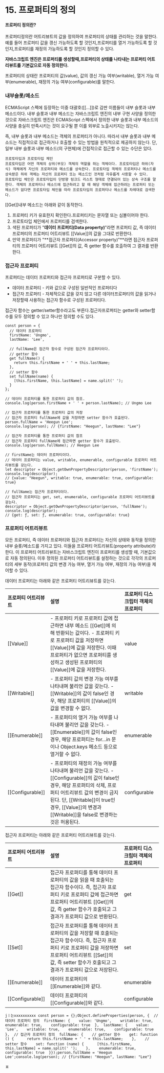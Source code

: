 # 15. 프로퍼티의 정의

#### 프로퍼티 정의란?

프로퍼티정의란 어트리뷰트의 값을 정의하여 프로퍼티의 상태를 관리하는 것을 말한다.예를 들어 프로퍼티 값을 갱신 가능하도록 할 것인지,프로퍼티를 열거 가능하도록 할 것인지,프로퍼티를 재정의 가능하도록 할 것인지 정의할 수 있다.

**자바스크립트 엔진은 프로퍼티를 생성할때,프로퍼티의 상태를 나타내는 프로퍼티 어트리뷰트를 기본값으로 자동 정의한다.**

 프로퍼티의 상태란 프로퍼티의 값(value), 값의 갱신 가능 여부(writable), 열거 가능 여부(enumerable), 재정의 가능 여부(configurable)를 말한다. 

### 내부슬롯/메소드

 ECMAScript 스펙에 등장하는 이중 대괄호([[…]])로 감싼 이름들이 내부 슬롯과 내부 메소드이다. 내부 슬롯과 내부 메소드는 자바스크립트 엔진의 내부 구현 사양을 정의한 것으로 자바스크립트 엔진은 ECMAScript 스펙에서 정의한 내부 슬롯과 내부 메소드의 사양을 충실히 만족시키는 것이 요구될 뿐 이를 외부로 노출시키지는 않는다.

즉, 내부 슬롯과 내부 메소드는 객체의 프로퍼티가 아니다. 따라서 내부 슬롯과 내부 메소드는 직접적으로 접근하거나 호출할 수 있는 방법을 원칙적으로 제공하지 않는다. 단, 일부 내부 슬롯과 내부 메소드(의 구현체)에 간접적으로 접근할 수 있는 수단은 있다.

```
프로토타입과 프로토타입 체인
프로토타입은 어떤 객체의 상위(부모) 객체의 역할을 하는 객체이다. 프로토타입은 하위(자식) 객체에게 자신의 프로퍼티와 메소드를 상속한다. 프로토타입 객체의 프로퍼티나 메소드를 상속받은 하위 객체는 자신의 프로퍼티 또는 메소드인 것처럼 자유롭게 사용할 수 있다.
프로토타입 체인은 프로토타입이 단방향 링크드 리스트 형태로 연결되어 있는 상속 구조를 말한다. 객체의 프로퍼티나 메소드에 접근하려고 할 때 해당 객체에 접근하려는 프로퍼티 또는 메소드가 없다면 프로토타입 체인을 따라 프로토타입의 프로퍼티나 메소드를 차례대로 검색한다.
```

[[Get]]내부 메소드는 아래와 같이 동작한다.

1. 프로퍼티 키가 유효한지 확인한다.프로퍼티키는 문자열 또는 심볼이어야 한다.
2. 프로토타입 체인에서 프로퍼티를 검색한다.
3.  색된 프로퍼티가 "**데이터 프로퍼티(Data property)**"라면 프로퍼티 값, 즉 데이터 프로퍼티의 프로퍼티 어트리뷰트 [[Value]]의 값을 그대로 반환한다. 
4.  만약 프로퍼티가 "**접근자 프로퍼티(Accessor property)"**라면 접근자 프로퍼티의 프로퍼티 어트리뷰트 [[Get]]의 값, 즉 getter 함수를 호출하여 그 결과를 반환한다. 

### 접근자 프로퍼티

프로퍼티는 데이터 프로퍼티와 접근자 프로퍼티로 구분할 수 있다.

- 데이터 프로퍼티 - 키와 값으로 구성된 일반적인 프로퍼티다
- 접근자 프로퍼티 - 자체적으로 값을 갖지 않고 다른 데이터프로퍼티의 값을 읽거나 저장할때 사용하는 접근자 함수로 구성된 프로퍼티다.

접근자 함수는 getter/setter함수라고도 부른다.접근자프로퍼티는 getter와 setter함수를 모두 정의할 수 있고 하나만 정의할 수도 있다.

```
const person = {
  // 데이터 프로퍼티
  firstName: 'Ungmo',
  lastName: 'Lee',

  // fullName은 접근자 함수로 구성된 접근자 프로퍼티이다.
  // getter 함수
  get fullName() {
    return this.firstName + ' ' + this.lastName;
  },
  // setter 함수
  set fullName(name) {
    [this.firstName, this.lastName] = name.split(' ');
  }
};

// 데이터 프로퍼티를 통한 프로퍼티 값의 참조.
console.log(person.firstName + ' ' + person.lastName); // Ungmo Lee

// 접근자 프로퍼티를 통한 프로퍼티 값의 저장
// 접근자 프로퍼티 fullName에 값을 저장하면 setter 함수가 호출된다.
person.fullName = 'Heegun Lee';
console.log(person); // {firstName: "Heegun", lastName: "Lee"}

// 접근자 프로퍼티를 통한 프로퍼티 값의 참조
// 접근자 프로퍼티 fullName에 접근하면 getter 함수가 호출된다.
console.log(person.fullName); // Heegun Lee

// firstName는 데이터 프로퍼티이다.
// 데이터 프로퍼티는 value, writable, enumerable, configurable 프로퍼티 어트리뷰트를 갖는다.
let descriptor = Object.getOwnPropertyDescriptor(person, 'firstName');
console.log(descriptor);
// {value: "Heegun", writable: true, enumerable: true, configurable: true}

// fullName는 접근자 프로퍼티이다.
// 접근자 프로퍼티는 get, set, enumerable, configurable 프로퍼티 어트리뷰트를 갖는다.
descriptor = Object.getOwnPropertyDescriptor(person, 'fullName');
console.log(descriptor);
// {get: ƒ, set: ƒ, enumerable: true, configurable: true}
```

### 프로퍼티 어트리뷰트

모든 프로퍼티, 즉 데이터 프로퍼티와 접근자 프로퍼티는 자신의 상태와 동작을 정의한 내부 슬롯/메소드를 가지고 있다. 이들을 프로퍼티 어트리뷰트(property attribute)라 한다. 이 프로퍼티 어트리뷰트는 자바스크립트 엔진이 프로퍼티를 생성할 때, 기본값으로 자동 정의된다. 이후 정의된 프로퍼티 어트리뷰트를 설정하는 것으로 각각의 프로퍼티의 세부 동작(프로퍼티 값의 변경 가능 여부, 열거 가능 여부, 재정의 가능 여부)을 제어할 수 있다.

데이터 프로퍼티는 아래와 같은 프로퍼티 어트리뷰트를 갖는다.

| 프로퍼티 어트리뷰트 | 설명                                                         | 프로퍼티 디스크립터 객체의 프로퍼티 |
| :------------------ | :----------------------------------------------------------- | :---------------------------------- |
| [[Value]]           | - 프로퍼티 키로 프로퍼티 값에 접근하면 내부 메소드 [[Get]]에 의해 반환되는 값이다. - 프로퍼티 키로 프로퍼티 값을 저장하면 [[Value]]에 값을 저장한다. 이때 프로퍼티가 없으면 프로퍼티를 생성하고 생성된 프로퍼티의 [[Value]]에 값을 저장한다. | value                               |
| [[Writable]]        | - 프로퍼티 값의 변경 가능 여부를 나타내며 불리언 값을 갖는다. - [[Writable]]의 값이 false인 경우, 해당 프로퍼티의 [[Value]]의 값을 변경할 수 없다. | writable                            |
| [[Enumerable]]      | - 프로퍼티의 열거 가능 여부를 나타내며 불리언 값을 갖는다. - [[Enumerable]]의 값이 false인 경우, 해당 프로퍼티는 for…in 문이나 Object.keys 메소드 등으로 열거할 수 없다. | enumerable                          |
| [[Configurable]]    | - 프로퍼티의 재정의 가능 여부를 나타내며 불리언 값을 갖는다. - [[Configurable]]의 값이 false인 경우, 해당 프로퍼티의 삭제, 프로퍼티 어트리뷰트 값의 변경이 금지된다. 단, [[Writable]]이 true인 경우, [[Value]]의 변경과 [[Writable]]을 false로 변경하는 것은 허용된다. | configurable                        |

접근자 프로퍼티는 아래와 같은 프로퍼티 어트리뷰트를 갖는다.

| 프로퍼티 어트리뷰트 | 설명                                                         | 프로퍼티 디스크립터 객체의 프로퍼티 |
| :------------------ | :----------------------------------------------------------- | :---------------------------------- |
| [[Get]]             | 접근자 프로퍼티를 통해 데이터 프로퍼티의 값을 읽을 때 호출되는 접근자 함수이다. 즉, 접근자 프로퍼티 키로 프로퍼티 값에 접근하면 프로퍼티 어트리뷰트 [[Get]]의 값, 즉 getter 함수가 호출되고 그 결과가 프로퍼티 값으로 반환된다. | get                                 |
| [[Set]]             | 접근자 프로퍼티를 통해 데이터 프로퍼티의 값을 저장할 때 호출되는 접근자 함수이다. 즉, 접근자 프로퍼티 키로 프로퍼티 값을 저장하면 프로퍼티 어트리뷰트 [[Set]]의 값, 즉 setter 함수가 호출되고 그 결과가 프로퍼티 값으로 저장된다. | set                                 |
| [[Enumerable]]      | 데이터 프로퍼티의 [[Enumerable]]와 같다.                     | enumerable                          |
| [[Configurable]]    | 데이터 프로퍼티의 [[Configurable]]와 같다.                   | configurable                        |

```
jㅣ는xxxxxxxxxx const person = {};Object.defineProperties(person, {  // 데이터 프로퍼티 정의  firstName: {    value: 'Ungmo',    writable: true,    enumerable: true,    configurable: true  },  lastName: {    value: 'Lee',    writable: true,    enumerable: true,    configurable: true  },  // 접근자 프로퍼티 정의  fullName: {    // getter 함수    get: function () {      return this.firstName + ' ' + this.lastName;    },    // setter 함수    set: function (name) {      [this.firstName, this.lastName] = name.split(' ');    },    enumerable: true,    configurable: true  }});person.fullName = 'Heegun Lee';console.log(person); // {firstName: "Heegun", lastName: "Lee"}
```

ㅍ